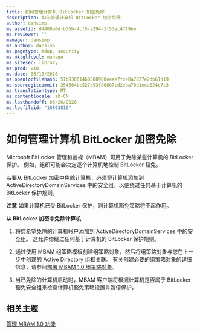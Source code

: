 ```yaml
---
title: 如何管理计算机 BitLocker 加密免除
description: 如何管理计算机 BitLocker 加密免除
author: dansimp
ms.assetid: d4400a0d-b36b-4cf5-a294-1f53ec47f9ee
ms.reviewer: ''
manager: dansimp
ms.author: dansimp
ms.pagetype: mdop, security
ms.mktglfcycl: manage
ms.sitesec: library
ms.prod: w10
ms.date: 06/16/2016
ms.openlocfilehash: 51b93061468508900eaee7fce8a7827e2db61d19
ms.sourcegitcommit: 354664bc527d93f80687cd2eba70d1eea024c7c3
ms.translationtype: MT
ms.contentlocale: zh-CN
ms.lasthandoff: 06/26/2020
ms.locfileid: "10803816"
---
```

# 如何管理计算机 BitLocker 加密免除


Microsoft BitLocker 管理和监视（MBAM）可用于免除某些计算机的 BitLocker 保护。 例如，组织可能会决定逐个计算机地控制 BitLocker 豁免。

若要从 BitLocker 加密中免除计算机，必须将计算机添加到 ActiveDirectoryDomainServices 中的安全组，以便绕过任何基于计算机的 BitLocker 保护规则。

**注意** 如果计算机已受 BitLocker 保护，则计算机豁免策略将不起作用。

 

**从 BitLocker 加密中免除计算机**

1.  将您希望免除的计算机帐户添加到 ActiveDirectoryDomainServices 中的安全组。 这允许你绕过任何基于计算机的 BitLocker 保护规则。

2.  通过使用 MBAM 组策略模板创建组策略对象，然后将组策略对象与您在上一步中创建的 Active Directory 组相关联。 有关创建必要的组策略对象的详细信息，请参阅[部署 MBAM 1.0 组策略对象](deploying-mbam-10-group-policy-objects.md)。

3.  当已免除的计算机启动时，MBAM 客户端将根据计算机是否属于 BitLocker 豁免安全组来检查计算机豁免策略设置并暂停保护。

## 相关主题


[管理 MBAM 1.0 功能](administering-mbam-10-features.md)

 

 





